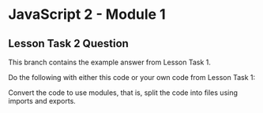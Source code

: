 # JavaScript 2 - Module 1

## Lesson Task 2 Question

This branch contains the example answer from Lesson Task 1.

Do the following with either this code or your own code from Lesson Task 1:

Convert the code to use modules, that is, split the code into files using imports and exports.
